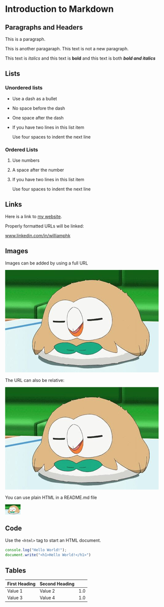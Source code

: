 # Introduction to Markdown

## Paragraphs and Headers

This is a paragraph.

This is another paragaraph.
This text is not a new paragraph.

This text is *italics* and this text is **bold** and this text is both ***bold and italics***

## Lists

### Unordered lists

- Use a dash as a bullet
- No space before the dash
- One space after the dash
- If you have two lines in this list item

    Use four spaces to indent the next line

### Ordered Lists
1. Use numbers
2. A space after the number
3. If you have two lines in this list item

    Use four spaces to indent the next line

## Links

Here is a link to [my website](https://www.linkedin.com/in/williamphk).

Properly formatted URLs will be linked:

www.linkedin.com/in/williamphk

## Images

Images can be added by using a full URL

![Text Image](https://raw.githubusercontent.com/williamphk/sanbox/main/_readme/IMG-20170424-WA0002.jpg)

The URL can also be relative:

![Text Image](/_readme/IMG-20170424-WA0002.jpg)

You can use plain HTML in a README.md file

<img src="https://raw.githubusercontent.com/williamphk/sanbox/main/_readme/IMG-20170424-WA0002.jpg" width="50px">

## Code 

Use the `<html>` tag to start an HTML document.

``` javascript
console.log("Hello World!");
document.write("<h1>Hello World!</h1>")
```

## Tables

| First Heading | Second Heading |     | 
| ------------- | -------------- | -:  |
| Value 1       | Value 2        | 1.0 |
| Value 3       | Value 4        | 1.0 |
